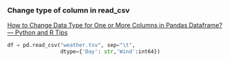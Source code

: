 ###  Change type of column in read_csv


[How to Change Data Type for One or More Columns in Pandas Dataframe? — Python and R Tips](https://cmdlinetips.com/2018/09/how-to-change-data-type-for-one-or-more-columns-in-pandas-dataframe/)


 

```python
df = pd.read_csv("weather.tsv", sep="\t",  
                 dtype={'Day': str,'Wind':int64})
```
